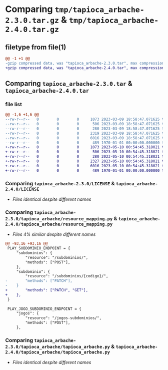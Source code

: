 # Comparing `tmp/tapioca_arbache-2.3.0.tar.gz` & `tmp/tapioca_arbache-2.4.0.tar.gz`

## filetype from file(1)

```diff
@@ -1 +1 @@
-gzip compressed data, was "tapioca_arbache-2.3.0.tar", max compression
+gzip compressed data, was "tapioca_arbache-2.4.0.tar", max compression
```

## Comparing `tapioca_arbache-2.3.0.tar` & `tapioca_arbache-2.4.0.tar`

### file list

```diff
@@ -1,6 +1,6 @@
--rw-r--r--   0        0        0     1073 2023-03-09 18:58:47.071625 tapioca_arbache-2.3.0/LICENSE
--rw-r--r--   0        0        0      506 2023-03-09 18:58:47.071625 tapioca_arbache-2.3.0/pyproject.toml
--rw-r--r--   0        0        0      280 2023-03-09 18:58:47.071625 tapioca_arbache-2.3.0/tapioca_arbache/__init__.py
--rw-r--r--   0        0        0     2319 2023-03-09 18:58:47.071625 tapioca_arbache-2.3.0/tapioca_arbache/resource_mapping.py
--rw-r--r--   0        0        0     6016 2023-03-09 18:58:47.071625 tapioca_arbache-2.3.0/tapioca_arbache/tapioca_arbache.py
--rw-r--r--   0        0        0      489 1970-01-01 00:00:00.000000 tapioca_arbache-2.3.0/PKG-INFO
+-rw-r--r--   0        0        0     1073 2023-05-10 00:54:45.318021 tapioca_arbache-2.4.0/LICENSE
+-rw-r--r--   0        0        0      506 2023-05-10 00:54:45.318021 tapioca_arbache-2.4.0/pyproject.toml
+-rw-r--r--   0        0        0      280 2023-05-10 00:54:45.318021 tapioca_arbache-2.4.0/tapioca_arbache/__init__.py
+-rw-r--r--   0        0        0     2327 2023-05-10 00:54:45.318021 tapioca_arbache-2.4.0/tapioca_arbache/resource_mapping.py
+-rw-r--r--   0        0        0     6016 2023-05-10 00:54:45.318021 tapioca_arbache-2.4.0/tapioca_arbache/tapioca_arbache.py
+-rw-r--r--   0        0        0      489 1970-01-01 00:00:00.000000 tapioca_arbache-2.4.0/PKG-INFO
```

### Comparing `tapioca_arbache-2.3.0/LICENSE` & `tapioca_arbache-2.4.0/LICENSE`

 * *Files identical despite different names*

### Comparing `tapioca_arbache-2.3.0/tapioca_arbache/resource_mapping.py` & `tapioca_arbache-2.4.0/tapioca_arbache/resource_mapping.py`

 * *Files 4% similar despite different names*

```diff
@@ -93,16 +93,16 @@
 PLAY_SUBDOMINIO_ENDPOINT = {
     "subdominios": {
         "resource": "/subdominios/",
         "methods": ["POST"],
     },
     "subdominio": {
         "resource": "/subdominios/{codigo}/",
-        "methods": ["PATCH"],
-    }
+        "methods": ["PATCH", "GET"],
+    },
 }
 
 PLAY_JOGO_SUBDOMINIO_ENDPOINT = {
     "jogos": {
         "resource": "/jogos-subdominios/",
         "methods": ["POST"],
     },
```

### Comparing `tapioca_arbache-2.3.0/tapioca_arbache/tapioca_arbache.py` & `tapioca_arbache-2.4.0/tapioca_arbache/tapioca_arbache.py`

 * *Files identical despite different names*


